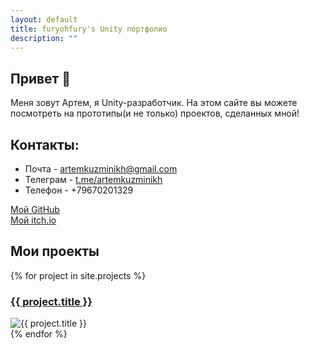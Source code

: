 ```yaml
---
layout: default
title: furyohfury's Unity портфолио
description: ""
---
```


## Привет 👋
Меня зовут Артем, я Unity-разработчик.
На этом сайте вы можете посмотреть на прототипы(и не только) проектов, сделанных мной!
## Контакты:
- Почта - [artemkuzminikh@gmail.com](mailto:artemkuzminikh@gmail.com)
- Телеграм - [t.me/artemkuzminikh](https://t.me/artemkuzminikh)
- Телефон - +79670201329

[Мой GitHub](https://github.com/furyohfury)  
[Мой itch.io](https://furyohfury.itch.io/)


## Мои проекты  
<div class="game-grid">
{% for project in site.projects %}
  <div class="game-card">
    <h3><a href="{{ project.url | relative_url }}">{{ project.title }}</a></h3>
    <img src="{{ project.image | relative_url }}" alt="{{ project.title }}" class="project-image">
  </div>
{% endfor %}
</div>
